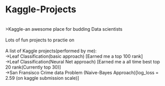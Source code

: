 # Kaggle-Projects
<br>
>Kaggle-an awesome place for budding Data scientists
<br></br>
Lots of fun projects to practie on
<br></br>
A list of Kaggle projects(performed by me):<br>
->Leaf Classification(basic approach) [Earned me a top 100 rank]<br>
->Leaf Classification(Neural Net approach) [Earned me a all time best top 20 rank(Currently top 30)]<br>
->San Fransisco Crime data Problem (Naive-Bayes Approach)[log_loss = 2.59 (on kaggle submission scale)]<br>
